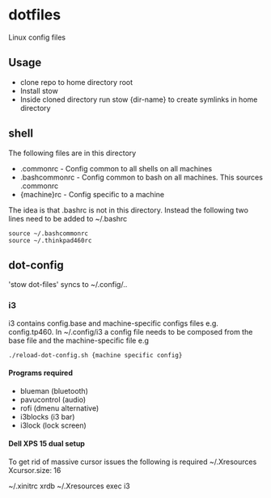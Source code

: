 # dotfiles
Linux config files

## Usage
* clone repo to home directory root
* Install stow
* Inside cloned directory run stow {dir-name} to create symlinks in home directory

## shell
The following files are in this directory
* .commonrc - Config common to all shells on all machines
* .bashcommonrc - Config common to bash on all machines.  This sources .commonrc
* {machine}rc - Config specific to a machine

The idea is that .bashrc is not in this directory.  Instead the following two lines need to be added to ~/.bashrc

```
source ~/.bashcommonrc
source ~/.thinkpad460rc
```

## dot-config
'stow dot-files' syncs to ~/.config/..

### i3

i3 contains config.base and machine-specific configs files e.g. config.tp460.  In ~/.config/i3 a config file needs to be composed from the base file and the machine-specific file e.g

```
./reload-dot-config.sh {machine specific config}
```

#### Programs required
* blueman (bluetooth)
* pavucontrol (audio)
* rofi (dmenu alternative)
* i3blocks (i3 bar)
* i3lock (lock screen)

#### Dell XPS 15 dual setup
To get rid of massive cursor issues the following is required
~/.Xresources
 Xcursor.size: 16

~/.xinitrc
 xrdb ~/.Xresources
 exec i3
